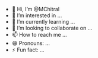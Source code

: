 - 👋 Hi, I’m @MChitral
- 👀 I’m interested in ...
- 🌱 I’m currently learning ...
- 💞️ I’m looking to collaborate on ...
- 📫 How to reach me ...
- 😄 Pronouns: ...
- ⚡ Fun fact: ...

<!---
MChitral/MChitral is a ✨ special ✨ repository because its `README.md` (this file) appears on your GitHub profile.
You can click the Preview link to take a look at your changes.
--->
